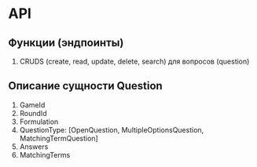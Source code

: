 # API

## Функции (эндпоинты)

1. CRUDS (create, read, update, delete, search) для вопросов (question)

## Описание сущности Question

1. GameId
2. RoundId 
3. Formulation
4. QuestionType: [OpenQuestion, MultipleOptionsQuestion, MatchingTermQuestion]
5. Answers
6. MatchingTerms
